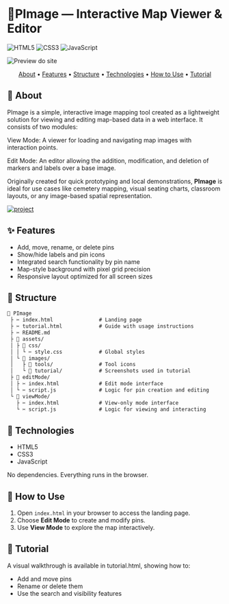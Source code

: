 # 📍PImage — Interactive Map Viewer & Editor

![HTML5](https://img.shields.io/badge/html5-%23E34F26.svg?style=for-the-badge&logo=html5&logoColor=white)
![CSS3](https://img.shields.io/badge/css3-%231572B6.svg?style=for-the-badge&logo=css3&logoColor=white)
![JavaScript](https://img.shields.io/badge/javascript-%23323330.svg?style=for-the-badge&logo=javascript&logoColor=%23F7DF1E)

![Preview do site](https://pimage.byissa.dev/assets/images/tutorial/preview.png)

<p align="center">
  <a href="#about">About</a> •
  <a href="#features">Features</a> •
  <a href="#structure">Structure</a> •
  <a href="#technologies">Technologies</a> •
  <a href="#how_to_use">How to Use</a> •
  <a href="#tutorial">Tutorial</a>
</p>

<h2 id="about">📌 About</h2>

PImage is a simple, interactive image mapping tool created as a lightweight solution for viewing and editing map-based data in a web interface. It consists of two modules:

View Mode: A viewer for loading and navigating map images with interaction points.

Edit Mode: An editor allowing the addition, modification, and deletion of markers and labels over a base image.

Originally created for quick prototyping and local demonstrations, **PImage** is ideal for use cases like cemetery mapping, visual seating charts, classroom layouts, or any image-based spatial representation.

[![project](https://img.shields.io/badge/📱Visit_this_project-000?style=for-the-badge&logo=project)](https://pimage.byissa.dev)

<h2 id="features">✨ Features</h2>

- Add, move, rename, or delete pins
- Show/hide labels and pin icons
- Integrated search functionality by pin name
- Map-style background with pixel grid precision
- Responsive layout optimized for all screen sizes

<h2 id="structure">📁 Structure</h2>

```txt
📆 PImage
 ├ ✂ index.html               # Landing page
 ├ ✂ tutorial.html            # Guide with usage instructions
 ├ ✂ README.md
 ├ 📂 assets/
 │ ├ 📂 css/
 │ │ └ ✂ style.css            # Global styles
 │ └ 📂 images/
 │   ├ 📂 tools/               # Tool icons
 │   └ 📂 tutorial/            # Screenshots used in tutorial
 ├ 📂 editMode/
 │ ├ ✂ index.html             # Edit mode interface
 │ └ ✂ script.js              # Logic for pin creation and editing
 └ 📂 viewMode/
   ├ ✂ index.html             # View-only mode interface
   └ ✂ script.js              # Logic for viewing and interacting
```

<h2 id="technologies">🧪 Technologies</h2>

- HTML5
- CSS3
- JavaScript

No dependencies. Everything runs in the browser.

<h2 id="how_to_use">🚀 How to Use</h2>

1. Open `index.html` in your browser to access the landing page.
2. Choose **Edit Mode** to create and modify pins.
3. Use **View Mode** to explore the map interactively.

<h2 id="tutorial">📘 Tutorial</h2>

A visual walkthrough is available in tutorial.html, showing how to:

- Add and move pins
- Rename or delete them
- Use the search and visibility features